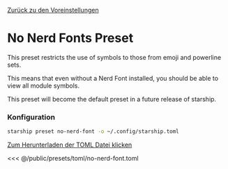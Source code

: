 [Zurück zu den Voreinstellungen](./#no-nerd-fonts)

# No Nerd Fonts Preset

This preset restricts the use of symbols to those from emoji and powerline sets.

This means that even without a Nerd Font installed, you should be able to view all module symbols.

This preset will become the default preset in a future release of starship.

### Konfiguration

```sh
starship preset no-nerd-font -o ~/.config/starship.toml
```

[Zum Herunterladen der TOML Datei klicken](/presets/toml/no-nerd-font.toml)

<<< @/public/presets/toml/no-nerd-font.toml
